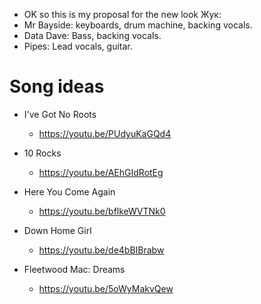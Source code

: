- OK so this is my proposal for the new look Жук:
- Mr Bayside: keyboards, drum machine, backing vocals.
- Data Dave: Bass, backing vocals.
- Pipes: Lead vocals, guitar.

# Song ideas

- I've Got No Roots
    - https://youtu.be/PUdyuKaGQd4
- 10 Rocks
    - https://youtu.be/AEhGIdRotEg
- Here You Come Again
    - https://youtu.be/bflkeWVTNk0
- Down Home Girl
    - https://youtu.be/de4bBIBrabw



- Fleetwood Mac: Dreams
    - https://youtu.be/5oWyMakvQew
